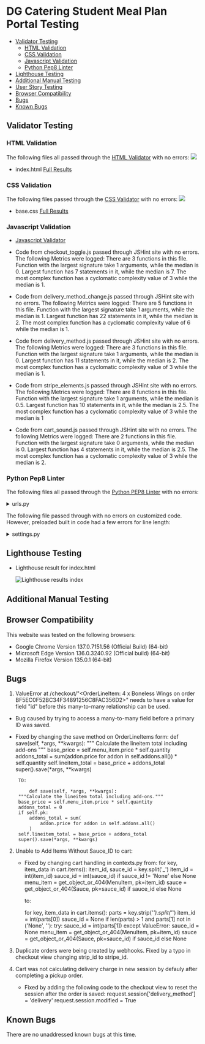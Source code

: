 # DG Catering Student Meal Plan Portal Testing

* [Validator Testing](#validator-testing)
    * [HTML Validation](#html-validation)
    * [CSS Validation](#css-validation)
    * [Javascript Validation](#javascript-validation)
    * [Python Pep8 Linter](#python-pep8-linter)
* [Lighthouse Testing](#lighthouse-testing)
* [Additional Manual Testing](#additional-manual-testing)
* [User Story Testing](#user-story-testing)
* [Browser Compatibility](#browser-compatibility)
* [Bugs](#bugs)
* [Known Bugs](#known-bugs)

## Validator Testing

### HTML Validation
The following files all passed through the [HTML Validator](https://validator.w3.org/nu/#textarea) with no errors:
<img src="static/documentation/testing/validator_images/html_validator.jpg">
- index.html [Full Results](static/documentation/testing/validator_results/html_home.pdf)

### CSS Validation
The following files passed through the [CSS Validator](https://jigsaw.w3.org/css-validator/#validate_by_input) with no errors:
<img src="static/documentation/testing/validator_images/css_validator2.jpg">

- base.css [Full Results](static/documentation/testing/validator_results/css_validator.pdf)

### Javascript Validation

- [Javascript Validator](https://jshint.com)
 - Code from checkout_toggle.js passed through JSHint site with no errors. The following Metrics were logged: There are 3 functions in this file. Function with the largest signature take 1 arguments, while the median is 0. Largest function has 7 statements in it, while the median is 7. The most complex function has a cyclomatic complexity value of 3 while the median is 1.

 - Code from delivery_method_change.js passed through JSHint site with no errors. The following Metrics were logged: There are 5 functions in this file. Function with the largest signature take 1 arguments, while the median is 1. Largest function has 22 statements in it, while the median is 2. The most complex function has a cyclomatic complexity value of 6 while the median is 1.

 - Code from delivery_method.js passed through JSHint site with no errors. The following Metrics were logged: There are 3 functions in this file. Function with the largest signature take 1 arguments, while the median is 0. Largest function has 11 statements in it, while the median is 2. The most complex function has a cyclomatic complexity value of 3 while the median is 1.

 - Code from stripe_elements.js passed through JSHint site with no errors. The following Metrics were logged: There are 8 functions in this file. Function with the largest signature take 1 arguments, while the median is 0.5. Largest function has 10 statements in it, while the median is 2.5. The most complex function has a cyclomatic complexity value of 3 while the median is 1

 - Code from cart_sound.js passed through JSHint site with no errors. The following Metrics were logged: There are 2 functions in this file. Function with the largest signature take 0 arguments, while the median is 0. Largest function has 4 statements in it, while the median is 2.5. The most complex function has a cyclomatic complexity value of 3 while the median is 2.


### Python Pep8 Linter
The following files all passed through the [Python PEP8 Linter](https://pep8ci.herokuapp.com/) with no errors:
    <details><summary>urls.py</summary>
    <img src="static/documentation/testing/validator_images/python/py_urls.jpg"> 
    </details>

The following file passed through with no errors on customized code. However, preloaded built in code had a few errors for line length:
    <details><summary>settings.py</summary>
    <img src="static/documentation/testing/validator_images/python/py_settings.jpg"> 
    </details>
 
## Lighthouse Testing
- Lighthouse result for index.html

    ![Lighthouse results index](static/documentation/testing/lighthouse/lighthouse_home_html.jpg)



## Additional Manual Testing

## Browser Compatibility
This website was tested on the following browsers:
- Google Chrome Version 137.0.7151.56 (Official Build) (64-bit)
- Microsoft Edge Version 136.0.3240.92 (Official build) (64-bit)
- Mozilla Firefox Version 135.0.1 (64-bit)

## Bugs
1. ValueError at /checkout/"<OrderLineItem: 4 x Boneless Wings on order BF5EC0F52BC34F34891256C8FAC356D2>" needs to have a value for field "id" before this many-to-many relationship can be used.
 - Bug caused by trying to access a many-to-many field before a primary ID was saved. 
 - Fixed by changing the save method on OrderLineItems form: 
    def save(self, *args, **kwargs):
        """ Calculate the lineitem total including add-ons """
        base_price = self.menu_item.price * self.quantity
        addons_total = sum(addon.price for addon in self.addons.all()) * self.quantity
        self.lineitem_total = base_price + addons_total
        super().save(*args, **kwargs)

        TO: 

            def save(self, *args, **kwargs):
        """Calculate the lineitem total including add-ons."""
        base_price = self.menu_item.price * self.quantity
        addons_total = 0
        if self.pk:
            addons_total = sum(
                addon.price for addon in self.addons.all()
            )
        self.lineitem_total = base_price + addons_total
        super().save(*args, **kwargs)

2. Unable to Add Items Without Sauce_ID to cart:
    - Fixed by changing cart handling in contexts.py from: 
        for key, item_data in cart.items():
            item_id, sauce_id = key.split('_')
            item_id = int(item_id)
            sauce_id = int(sauce_id) if sauce_id != 'None' else None
            menu_item = get_object_or_404(MenuItem, pk=item_id)
            sauce = get_object_or_404(Sauce, pk=sauce_id) if sauce_id else None

        to:

        for key, item_data in cart.items():
            parts = key.strip('_').split('_')
            item_id = int(parts[0])
            sauce_id = None
            if len(parts) > 1 and parts[1] not in ('None', ''):
                try:
                    sauce_id = int(parts[1])
                except ValueError:
                    sauce_id = None
            menu_item = get_object_or_404(MenuItem, pk=item_id)
            sauce = get_object_or_404(Sauce, pk=sauce_id) if sauce_id else None

3. Duplicate orders were being created by webhooks. Fixed by a typo in checkout view changing strip_id to stripe_id.
4. Cart was not calculating delivery charge in new session by defauly after completing a pickup order. 
    - Fixed by adding the following code to the checkout view to reset the session after the order is saved:
        request.session['delivery_method'] = 'delivery'
        request.session.modified = True 


## Known Bugs
There are no unaddressed known bugs at this time. 
